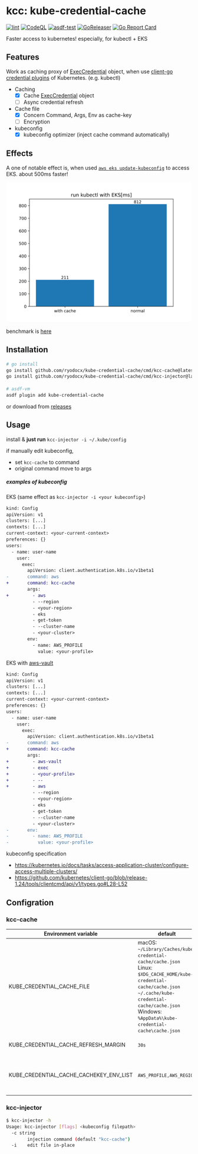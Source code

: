 # kcc: kube-credential-cache

[![lint](https://github.com/ryodocx/kube-credential-cache/actions/workflows/golangci-lint.yaml/badge.svg)](https://github.com/ryodocx/kube-credential-cache/actions/workflows/golangci-lint.yaml)
[![CodeQL](https://github.com/ryodocx/kube-credential-cache/actions/workflows/codeql-analysis.yml/badge.svg)](https://github.com/ryodocx/kube-credential-cache/actions/workflows/codeql-analysis.yml)
[![asdf-test](https://github.com/ryodocx/kube-credential-cache/actions/workflows/asdf-test.yml/badge.svg)](https://github.com/ryodocx/kube-credential-cache/actions/workflows/asdf-test.yml)
[![GoReleaser](https://github.com/ryodocx/kube-credential-cache/actions/workflows/goreleaser.yaml/badge.svg)](https://github.com/ryodocx/kube-credential-cache/actions/workflows/goreleaser.yaml)
[![Go Report Card](https://goreportcard.com/badge/github.com/ryodocx/kube-credential-cache)](https://goreportcard.com/report/github.com/ryodocx/kube-credential-cache)

Faster access to kubernetes!
especially, for kubectl + EKS

## Features
Work as caching proxy of [ExecCredential](https://kubernetes.io/docs/reference/config-api/client-authentication.v1beta1/#client-authentication-k8s-io-v1beta1-ExecCredential) object, when use [client-go credential plugins](https://kubernetes.io/docs/reference/access-authn-authz/authentication/#client-go-credential-plugins) of Kubernetes. (e.g. kubectl)

- Caching
  - [x] Cache [ExecCredential](https://kubernetes.io/docs/reference/config-api/client-authentication.v1beta1/#client-authentication-k8s-io-v1beta1-ExecCredential) object
  - [ ] Async credential refresh
- Cache file
  - [x] Concern Command, Args, Env as cache-key
  - [ ] Encryption
- kubeconfig
  - [x] kubeconfig optimizer (inject cache command automatically)

## Effects
A one of notable effect is, when used [`aws eks update-kubeconfig`](https://docs.aws.amazon.com/eks/latest/userguide/create-kubeconfig.html) to access EKS. about 500ms faster!

![](./benchmark/graph_eks.svg)

benchmark is [here](./benchmark/)

## Installation

```sh
# go install
go install github.com/ryodocx/kube-credential-cache/cmd/kcc-cache@latest
go install github.com/ryodocx/kube-credential-cache/cmd/kcc-injector@latest

# asdf-vm
asdf plugin add kube-credential-cache
```

or download from [releases](https://github.com/ryodocx/kube-credential-cache/releases)

## Usage

install & **just run** `kcc-injector -i ~/.kube/config`

if manually edit kubeconfig,
  * set `kcc-cache` to command
  * original command move to args

##### examples of kubeconfig

EKS (same effect as `kcc-injector -i <your kubeconfig>`)

```diff
kind: Config
apiVersion: v1
clusters: [...]
contexts: [...]
current-context: <your-current-context>
preferences: {}
users:
  - name: user-name
    user:
      exec:
        apiVersion: client.authentication.k8s.io/v1beta1
-       command: aws
+       command: kcc-cache
        args:
+         - aws
          - --region
          - <your-region>
          - eks
          - get-token
          - --cluster-name
          - <your-cluster>
        env:
          - name: AWS_PROFILE
            value: <your-profile>
```

EKS with [aws-vault](https://github.com/99designs/aws-vault)

```diff
kind: Config
apiVersion: v1
clusters: [...]
contexts: [...]
current-context: <your-current-context>
preferences: {}
users:
  - name: user-name
    user:
      exec:
        apiVersion: client.authentication.k8s.io/v1beta1
-       command: aws
+       command: kcc-cache
        args:
+         - aws-vault
+         - exec
+         - <your-profile>
+         - --
+         - aws
          - --region
          - <your-region>
          - eks
          - get-token
          - --cluster-name
          - <your-cluster>
-       env:
-         - name: AWS_PROFILE
-           value: <your-profile>
```

kubeconfig specification
* https://kubernetes.io/docs/tasks/access-application-cluster/configure-access-multiple-clusters/
* https://github.com/kubernetes/client-go/blob/release-1.24/tools/clientcmd/api/v1/types.go#L28-L52

## Configration

### kcc-cache

| Environment variable                    | default                                                                                                                                                                                                                                        | description                                        |
|-----------------------------------------|------------------------------------------------------------------------------------------------------------------------------------------------------------------------------------------------------------------------------------------------|----------------------------------------------------|
| KUBE_CREDENTIAL_CACHE_FILE              | macOS:</br>`~/Library/Caches/kube-credential-cache/cache.json`</br>Linux:</br>`$XDG_CACHE_HOME/kube-credential-cache/cache.json`</br>`~/.cache/kube-credential-cache/cache.json`</br>Windows:</br>`%AppData%\kube-credential-cache\cache.json` | path of Cache file                                 |
| KUBE_CREDENTIAL_CACHE_REFRESH_MARGIN    | `30s`                                                                                                                                                                                                                                          | margin of credential refresh                       |
| KUBE_CREDENTIAL_CACHE_CACHEKEY_ENV_LIST | `AWS_PROFILE,AWS_REGION`                                                                                                                                                                                                                       | comma separated env names for additional cache-key |

### kcc-injector

```sh
$ kcc-injector -h
Usage: kcc-injector [flags] <kubeconfig filepath>
  -c string
        injection command (default "kcc-cache")
  -i    edit file in-place
```

